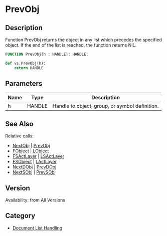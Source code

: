 # PrevObj

## Description
Function PrevObj returns the object in any list which precedes the specified object.  If the end of the list is reached, the function returns NIL.

```pascal
FUNCTION PrevObj(h : HANDLE): HANDLE;
```

```python
def vs.PrevObj(h):
    return HANDLE
```

## Parameters
|Name|Type|Description|
|---|---|---|
|h|HANDLE|Handle to object,  group, or  symbol definition.|

## See Also
Relative calls:
* [NextObj](NextObj.md) | [PrevObj](PrevObj.md)
* [FObject](FObject.md) | [LObject](LObject.md)
* [FSActLayer](FSActLayer.md) | [LSActLayer](LSActLayer.md)
* [FSObject](FSObject.md)  | [LActLayer](LActLayer.md)
* [NextDObj](NextDObj.md) | [PrevDObj](PrevDObj.md)
* [NextSObj](NextSObj.md) | [PrevSObj](PrevSObj.md)

## Version
Availability: from All Versions

## Category
* [Document List Handling](../Categories/Document%20List%20Handling.md)
